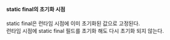 #### static final의 초기화 시점
static final은 런타임 시점에 이미 초기화된 값으로 고정된다.  
런타임 시점에 static final 필드를 초기화 해도 다시 초기화 되지 않는다.  
